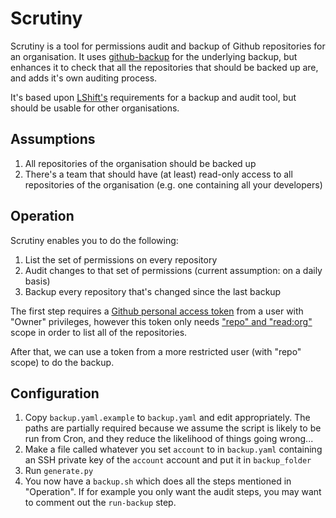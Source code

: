 Scrutiny
========

Scrutiny is a tool for permissions audit and backup of Github repositories for an organisation. It uses [github-backup](https://github.com/josegonzalez/python-github-backup) for the underlying backup, but enhances it to check that all the repositories that should be backed up are, and adds it's own auditing process.

It's based upon [LShift's](http://www.lshift.net/) requirements for a backup and audit tool, but should be usable for other organisations.

Assumptions
-----------
1. All repositories of the organisation should be backed up
2. There's a team that should have (at least) read-only access to all repositories of the organisation (e.g. one containing all your developers)

Operation
---------
Scrutiny enables you to do the following:

1. List the set of permissions on every repository
2. Audit changes to that set of permissions (current assumption: on a daily basis)
3. Backup every repository that's changed since the last backup

The first step requires a [Github personal access token](https://github.com/settings/tokens/new) from a user with "Owner" privileges, however this token only needs ["repo" and "read:org"](https://developer.github.com/v3/oauth/#scopes) scope in order to list all of the repositories.

After that, we can use a token from a more restricted user (with "repo" scope) to do the backup.

Configuration
------------
1. Copy `backup.yaml.example` to `backup.yaml` and edit appropriately. The paths are partially required because we assume the script is likely to be run from Cron, and they reduce the likelihood of things going wrong...
2. Make a file called whatever you set `account` to in `backup.yaml` containing an SSH private key of the `account` account and put it in `backup_folder`
3. Run `generate.py`
4. You now have a `backup.sh` which does all the steps mentioned in "Operation". If for example you only want the audit steps, you may want to comment out the `run-backup` step.
